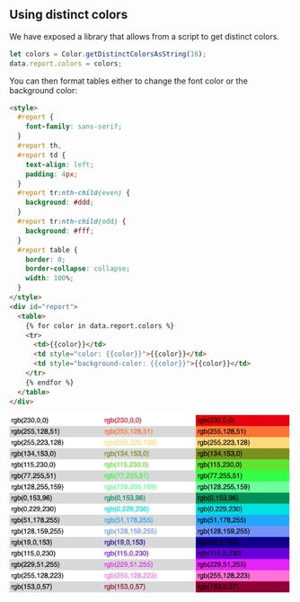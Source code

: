 ## Using distinct colors

We have exposed a library that allows from a script to get distinct colors.

```js
let colors = Color.getDistinctColorsAsString(16);
data.report.colors = colors;
```

You can then format tables either to change the font color or the background color:

```html
<style>
  #report {
    font-family: sans-serif;
  }
  #report th,
  #report td {
    text-align: left;
    padding: 4px;
  }
  #report tr:nth-child(even) {
    background: #ddd;
  }
  #report tr:nth-child(odd) {
    background: #fff;
  }
  #report table {
    border: 0;
    border-collapse: collapse;
    width: 100%;
  }
</style>
<div id="report">
  <table>
    {% for color in data.report.colors %}
    <tr>
      <td>{{color}}</td>
      <td style="color: {{color}}">{{color}}</td>
      <td style="background-color: {{color}}">{{color}}</td>
    </tr>
    {% endfor %}
  </table>
</div>
```

![colors](colors.png)
